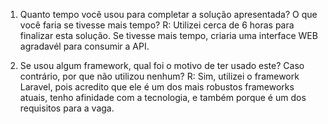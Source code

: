 1. Quanto tempo você usou para completar a solução apresentada? O que você faria se tivesse mais tempo?
R: Utilizei cerca de 6 horas para finalizar esta solução. Se tivesse mais tempo, criaria uma interface WEB agradavél para consumir a API.

2. Se usou algum framework, qual foi o motivo de ter usado este? Caso contrário, por que não utilizou nenhum?
R: Sim, utilizei o framework Laravel, pois acredito que ele é um dos mais robustos frameworks atuais, tenho afinidade com a tecnologia, e
também porque é um dos requisitos para a vaga.
